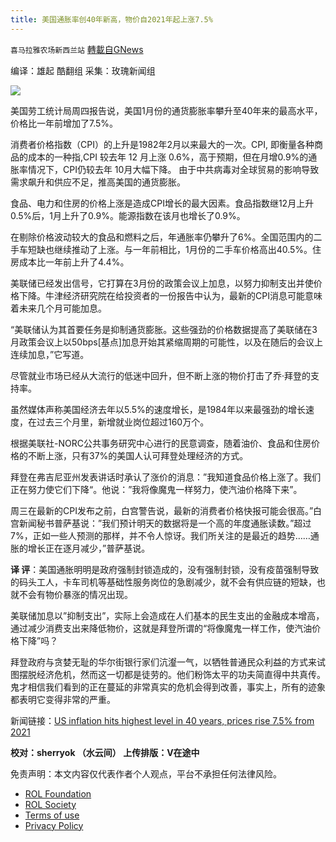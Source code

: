 ```yaml
---
title: 美国通胀率创40年新高，物价自2021年起上涨7.5%
---
```

`喜马拉雅农场新西兰站` [轉載自GNews](https://gnews.org/zh-hans/1998587/)

编译：雄起
酷翻组
采集：玫瑰新闻组

![](https://assets.gnews.org/wp-content/uploads/2022/02/2132.jpg)

美国劳工统计局周四报告说，美国1月份的通货膨胀率攀升至40年来的最高水平，价格比一年前增加了7.5%。

消费者价格指数（CPI）的上升是1982年2月以来最大的一次。CPI, 即衡量各种商品的成本的一种指,CPI 较去年 12 月上涨 0.6%，高于预期，但在月增0.9%的通胀率情况下，CPI仍较去年 10月大幅下降。 由于中共病毒对全球贸易的影响导致需求飙升和供应不足，推高美国的通货膨胀。

食品、电力和住房的价格上涨是造成CPI增长的最大因素。食品指数继12月上升0.5%后，1月上升了0.9%。能源指数在该月也增长了0.9%。

在剔除价格波动较大的食品和燃料之后，年通胀率仍攀升了6%。全国范围内的二手车短缺也继续推动了上涨。与一年前相比，1月份的二手车价格高出40.5%。住房成本比一年前上升了4.4%。

美联储已经发出信号，它打算在3月份的政策会议上加息，以努力抑制支出并使价格下降。牛津经济研究院在给投资者的一份报告中认为，最新的CPI消息可能意味着未来几个月可能加息。

“美联储认为其首要任务是抑制通货膨胀。这些强劲的价格数据提高了美联储在3月政策会议上以50bps[基点]加息开始其紧缩周期的可能性，以及在随后的会议上连续加息，”它写道。

尽管就业市场已经从大流行的低迷中回升，但不断上涨的物价打击了乔·拜登的支持率。

虽然媒体声称美国经济去年以5.5%的速度增长，是1984年以来最强劲的增长速度，在过去三个月里，新增就业岗位超过160万个。

根据美联社-NORC公共事务研究中心进行的民意调查，随着油价、食品和住房价格的不断上涨，只有37%的美国人认可拜登处理经济的方式。

拜登在弗吉尼亚州发表讲话时承认了涨价的消息：”我知道食品价格上涨了。我们正在努力使它们下降“。他说：”我将像魔鬼一样努力，使汽油价格降下来”。

周三在最新的CPI发布之前，白宫警告说，最新的消费者价格快报可能会很高。”白宫新闻秘书普萨基说：”我们预计明天的数据将是一个高的年度通胀读数。”超过7%，正如一些人预测的那样，并不令人惊讶。我们所关注的是最近的趋势……通胀的增长正在逐月减少，”普萨基说。

**译 评**：美国通胀明明是政府强制封锁造成的，没有强制封锁，没有疫苗强制导致的码头工人，卡车司机等基础性服务岗位的急剧减少，就不会有供应链的短缺，也就不会有物价暴涨的情况出现。

美联储加息以”抑制支出”，实际上会造成在人们基本的民生支出的金融成本增高，通过减少消费支出来降低物价，这就是拜登所谓的“将像魔鬼一样工作，使汽油价格下降”吗？

拜登政府与贪婪无耻的华尔街银行家们沆瀣一气，以牺牲普通民众利益的方式来试图摆脱经济危机，然而这一切都是徒劳的。他们粉饰太平的功夫简直得中共真传。鬼才相信我们看到的正在蔓延的非常真实的危机会得到改善，事实上，所有的迹象都表明它变得非常的严重。

新闻链接：[US inflation hits highest level in 40 years, prices rise 7.5% from 2021](https://www.sott.net/article/464295-US-inflation-hits-highest-level-in-40-years-prices-rise-7-5-from-2021)

**校对：sherryok （水云间）
上传排版：V在途中**

 

免责声明：本文内容仅代表作者个人观点，平台不承担任何法律风险。

- [ROL Foundation](https://rolfoundation.org/)
- [ROL Society](https://rolsociety.org/)
- [Terms of use](https://gnews.org/terms-of-use-3/)
- [Privacy Policy](https://gnews.org/privacy-policy/)
